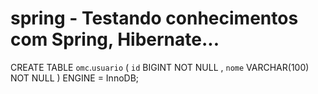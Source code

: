 # spring - Testando conhecimentos com Spring, Hibernate...

CREATE TABLE `omc`.`usuario` ( `id` BIGINT NOT NULL , `nome` VARCHAR(100) NOT NULL ) ENGINE = InnoDB;




